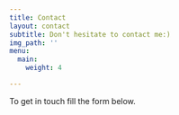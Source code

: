 ```yaml
---
title: Contact
layout: contact
subtitle: Don't hesitate to contact me:)
img_path: ''
menu:
  main:
    weight: 4

---
```

To get in touch fill the form below.